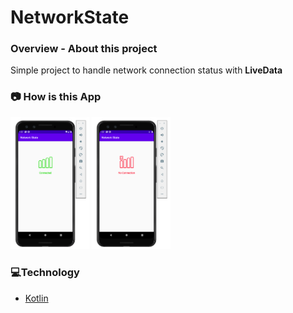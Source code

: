 # NetworkState

### **Overview - About this project**
Simple project to handle network connection status with **LiveData**


### 📷 How is this App
<img src="screenshot_connected.png" width="25%"></img>
<img src="screenshot_no_connection.png" width="25%"></img>


### 💻Technology
- [Kotlin](https://kotlinlang.org/)
